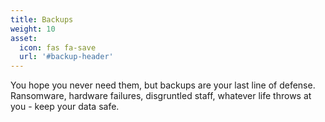 ```yaml
---
title: Backups
weight: 10
asset:
  icon: fas fa-save
  url: '#backup-header'
---
```


You hope you never need them, but backups are your last line of defense.
Ransomware, hardware failures, disgruntled staff, whatever life throws at you - keep your data safe.

